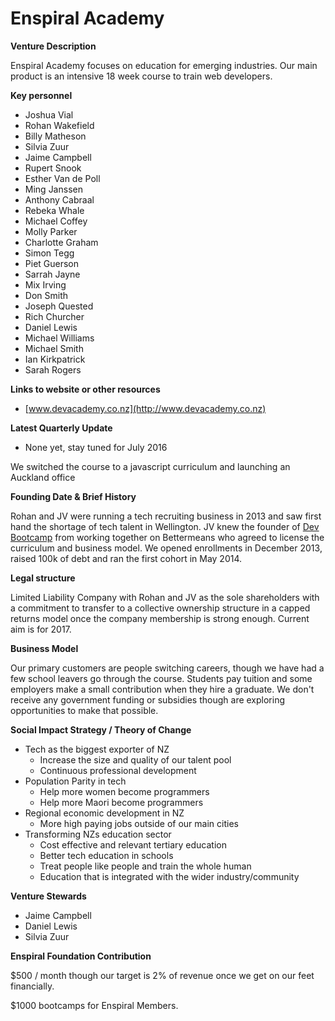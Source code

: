 # Enspiral Academy

**Venture Description**

Enspiral Academy focuses on education for emerging industries. Our main product is an intensive 18 week course to train web developers.

**Key personnel**

* Joshua Vial
* Rohan Wakefield
* Billy Matheson
* Silvia Zuur
* Jaime Campbell
* Rupert Snook
* Esther Van de Poll
* Ming Janssen
* Anthony Cabraal
* Rebeka Whale
* Michael Coffey
* Molly Parker
* Charlotte Graham
* Simon Tegg
* Piet Guerson
* Sarrah Jayne
* Mix Irving
* Don Smith
* Joseph Quested
* Rich Churcher
* Daniel Lewis
* Michael Williams
* Michael Smith
* Ian Kirkpatrick
* Sarah Rogers

**Links to website or other resources**

* [www.devacademy.co.nz](http://www.devacademy.co.nz)

**Latest Quarterly Update**

* None yet, stay tuned for July 2016

We switched the course to a javascript curriculum and launching an Auckland office

**Founding Date & Brief History**

Rohan and JV were running a tech recruiting business in 2013 and saw first hand the shortage of tech talent in Wellington. JV knew the founder of [Dev Bootcamp](http://www.devbootcamp.com) from working together on Bettermeans who agreed to license the curriculum and business model. We opened enrollments in December 2013, raised 100k of debt and ran the first cohort in May 2014.

**Legal structure**

Limited Liability Company with Rohan and JV as the sole shareholders with a commitment to transfer to a collective ownership structure in a capped returns model once the company membership is strong enough. Current aim is for 2017.

**Business Model**

Our primary customers are people switching careers, though we have had a few school leavers go through the course. Students pay tuition and some employers make a small contribution when they hire a graduate. We don't receive any government funding or subsidies though are exploring opportunities to make that possible.

**Social Impact Strategy / Theory of Change**

* Tech as the biggest exporter of NZ
  * Increase the size and quality of our talent pool
  * Continuous professional development
* Population Parity in tech&#x20;
  * Help more women become programmers
  * Help more Maori become programmers
* Regional economic development in NZ
  * More high paying jobs outside of our main cities
* Transforming NZs education sector
  * Cost effective and relevant tertiary education
  * Better tech education in schools
  * Treat people like people and train the whole human
  * Education that is integrated with the wider industry/community

**Venture Stewards**

* Jaime Campbell
* Daniel Lewis
* Silvia Zuur

**Enspiral Foundation Contribution**

$500 / month though our target is 2% of revenue once we get on our feet financially.

$1000 bootcamps for Enspiral Members.
